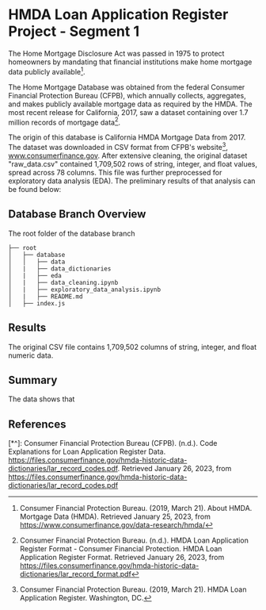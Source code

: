 # HMDA Loan Application Register Project - Segment 1

The Home Mortgage Disclosure Act was passed in 1975 to protect homeowners by mandating that financial institutions make home mortgage data publicly available[^1].

The Home Mortgage Database was obtained from the federal Consumer Financial Protection Bureau (CFPB), which annually collects, aggregates, and makes publicly available mortgage data as required by the HMDA. The most recent release for California, 2017, saw a dataset containing over 1.7 million records of mortgage data[^2].

The origin of this database is California HMDA Mortgage Data from 2017. The dataset was downloaded in CSV format from CFPB's website[^3], www.consumerfinance.gov. After extensive cleaning, the original dataset "raw_data.csv" contained 1,709,502 rows of string, integer, and float values, spread across 78 columns. This file was further preprocessed for exploratory data analysis (EDA). The preliminary results of that analysis can be found below: 

## Database Branch Overview

The root folder of the database branch 
  
```
├── root
│   ├── database
│   │   ├── data
│   |   ├── data_dictionaries
│   |   ├── eda
│   |   ├── data_cleaning.ipynb
│   |   ├── exploratory_data_analysis.ipynb
│   |   ├── README.md
│   ├── index.js

```


## Results

The original CSV file contains 1,709,502 columns of string, integer, and float numeric data.



## Summary 

The data shows that

## References

[^1]: Consumer Financial Protection Bureau. (2019, March 21). About HMDA. Mortgage Data (HMDA). Retrieved January 25, 2023, from https://www.consumerfinance.gov/data-research/hmda/

[^2]: Consumer Financial Protection Bureau. (n.d.). HMDA Loan Application Register Format - Consumer Financial Protection. HMDA Loan Application Register Format. Retrieved January 26, 2023, from https://files.consumerfinance.gov/hmda-historic-data-dictionaries/lar_record_format.pdf

[^3]: Consumer Financial Protection Bureau. (2019, March 21). HMDA Loan Application Register. Washington, DC.

[^*]: Consumer Financial Protection Bureau (CFPB). (n.d.). Variable List for HMDA Loan Application Register Data. HMDA Loan Application Register Format. Retrieved January 26, 2023, from https://files.consumerfinance.gov/hmda-historic-data-dictionaries/lar_record_format.pdf 

[*^]: Consumer Financial Protection Bureau (CFPB). (n.d.). Code Explanations for Loan Application Register Data. https://files.consumerfinance.gov/hmda-historic-data-dictionaries/lar_record_codes.pdf. Retrieved January 26, 2023, from https://files.consumerfinance.gov/hmda-historic-data-dictionaries/lar_record_codes.pdf 
 
